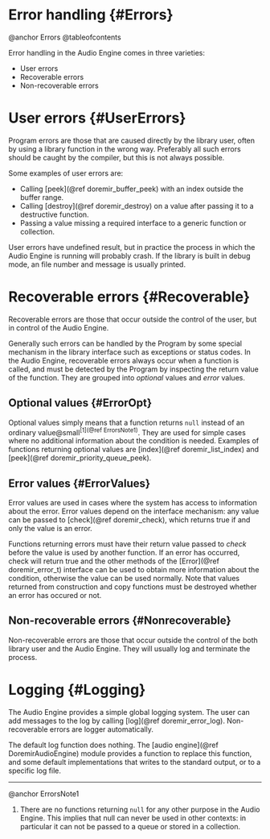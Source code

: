 
# Error handling {#Errors}

@anchor Errors
@tableofcontents

Error handling in the Audio Engine comes in three varieties:
  
  * User errors
  * Recoverable errors
  * Non-recoverable errors
  

# User errors {#UserErrors}

Program errors are those that are caused directly by the library user, often by
using a library function in the wrong way. Preferably all such errors should be
caught by the compiler, but this is not always possible.

Some examples of user errors are:

  * Calling [peek](@ref doremir_buffer_peek) with an index outside the buffer range.
  * Calling [destroy](@ref doremir_destroy) on a value after passing it
    to a destructive function. 
  * Passing a value missing a required interface to a generic function or collection.
  
User errors have undefined result, but in practice the process in which the Audio
Engine is running will probably crash. If the library is built in debug mode, an
file number and message is usually printed. 


# Recoverable errors {#Recoverable}

Recoverable errors are those that occur outside the control of the user, but in control
of the Audio Engine.

Generally such errors can be handled by the Program by some special mechanism in the
library interface such as exceptions or status codes. In the Audio Engine,
recoverable errors always occur when a function is called, and must be detected by
the Program by inspecting the return value of the function. They are grouped into
*optional* values and *error* values.


## Optional values {#ErrorOpt}

Optional values simply means that a function returns `null` instead of an ordinary
value@small<sup>[1](@ref ErrorsNote1)</sup>. They are used for simple cases where
no additional information about the condition is needed. Examples of functions
returning optional values are [index](@ref doremir_list_index) and 
[peek](@ref doremir_priority_queue_peek).


## Error values {#ErrorValues}

Error values are used in cases where the system has access to information about the error. 
Error values depend on the interface mechanism: any value can be passed to 
[check](@ref doremir_check), which returns true if and only the value is an error.

Functions returning errors must have their return value passed to *check* before
the value is used by another function. If an error has occurred, check will return
true and the other methods of the [Error](@ref doremir_error_t) interface can be
used to obtain more information about the condition, otherwise the value can be
used normally. Note that values returned from construction and copy functions must
be destroyed whether an error has occured or not.


## Non-recoverable errors {#Nonrecoverable}

Non-recoverable errors are those that occur outside the control of the both library
user and the Audio Engine. They will usually log and terminate the process.


<!-- 
### Errors and callbacks {#ErrorCallback}

TODO 
-->


# Logging {#Logging}

The Audio Engine provides a simple global logging system. The user can add messages
to the log by calling [log](@ref doremir_error_log). Non-recoverable errors are
logger automatically.

The default log function does nothing. The [audio engine](@ref DoremirAudioEngine)
module provides a function to replace this function, and some default
implementations that writes to the standard output, or to a specific log file.



----------

@anchor ErrorsNote1

1. There are no functions returning `null` for any other purpose in the Audio
Engine. This implies that null can never be used in other contexts: in particular
it can not be passed to a queue or stored in a collection.
